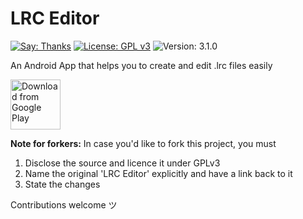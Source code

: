 # LRC Editor 

[![Say: Thanks](https://img.shields.io/badge/Say%20Thanks-!-1EAEDB.svg)](https://play.google.com/store/apps/details?id=com.cg.lrceditor)
[![License: GPL v3](https://img.shields.io/badge/License-GPL%20v3-blue.svg)](https://www.gnu.org/licenses/gpl-3.0)
![Version: 3.1.0](https://d25lcipzij17d.cloudfront.net/badge.svg?id=gh&type=6&v=3.1.0)

An Android App that helps you to create and edit .lrc files easily

[<img src="https://play.google.com/intl/en_us/badges/images/generic/en_badge_web_generic.png" alt="Download from Google Play" height="80">](https://play.google.com/store/apps/details?id=com.cg.lrceditor)

**Note for forkers:**
In case you'd like to fork this project, you must
 1. Disclose the source and licence it under GPLv3
 2. Name the original 'LRC Editor' explicitly and have a link back to it
 3. State the changes

Contributions welcome ツ